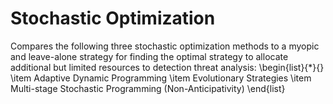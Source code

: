 # Stochastic Optimization

Compares the following three stochastic optimization methods to a myopic and leave-alone strategy for finding the optimal strategy to allocate additional but limited resources to detection threat analysis:
\begin{list}{$*$}{}
	\item Adaptive Dynamic Programming
	\item Evolutionary Strategies
	\item Multi-stage Stochastic Programming (Non-Anticipativity)
\end{list}
